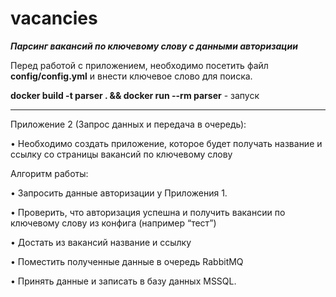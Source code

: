 # vacancies

***Парсинг вакансий по ключевому слову с данными авторизации***

Перед работой с приложением, необходимо посетить файл
**config/config.yml** и внести ключевое слово для поиска.

**docker build -t parser . && docker run --rm parser**     - запуск

---------------------------------------------------------

Приложение 2 (Запрос данных и передача в очередь):

•	Необходимо создать приложение, которое будет получать название и ссылку со страницы вакансий по ключевому слову

Алгоритм работы:

•	Запросить данные авторизации у Приложения 1.

•	Проверить, что авторизация успешна и получить вакансии по ключевому слову из конфига (например “тест”)

•	Достать из вакансий название и ссылку

•	Поместить полученные данные в очередь RabbitMQ

•	Принять данные и записать в базу данных MSSQL.
